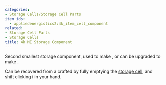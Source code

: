 ```yaml
---
categories:
- Storage Cells/Storage Cell Parts
item_ids:
  - appliedenergistics2:4k_item_cell_component
related:
- Storage Cell Parts
- Storage Cells
title: 4k ME Storage Component
---
```


Second smallest storage component, used to make <ItemLink
id="appliedenergistics2:4k_item_storage_cell"/>, or can be upgraded to
make <ItemLink id="appliedenergistics2:16k_item_cell_component"/>.



Can be recovered from a crafted <ItemLink
id="appliedenergistics2:4k_item_storage_cell"/> by fully emptying the
[storage cell](../../storage-cells.md), and shift clicking i in your
hand.

<RecipeFor id="appliedenergistics2:4k_item_cell_component"/>
